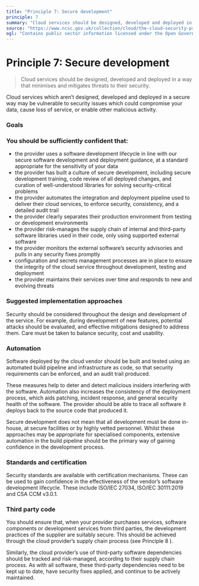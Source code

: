 ```yaml
---
title: "Principle 7: Secure development"
principle: 7
summary: "Cloud services should be designed, developed and deployed in a way that minimises and mitigates threats to their security."
source: "https://www.ncsc.gov.uk/collection/cloud/the-cloud-security-principles/principle-7-secure-development"
ogl: "Contains public sector information licensed under the Open Government Licence v3.0. https://www.nationalarchives.gov.uk/doc/open-government-licence/version/3/"
---
```


# Principle 7: Secure development

> Cloud services should be designed, developed and deployed in a way that minimises and mitigates threats to their security.

Cloud services which aren’t designed, developed and deployed in a secure way may be vulnerable to security issues which could compromise your data, cause loss of service, or enable other malicious activity.

### Goals

### You should be sufficiently confident that:

- the provider uses a software development lifecycle in line with our secure software development and deployment guidance, at a standard appropriate for the sensitivity of your data
- the provider has built a culture of secure development, including secure development training, code review of all deployed changes, and curation of well-understood libraries for solving security-critical problems
- the provider automates the integration and deployment pipeline used to deliver their cloud services, to enforce security, consistency, and a detailed audit trail
- the provider clearly separates their production environment from testing or development environments
- the provider risk-manages the supply chain of internal and third-party software libraries used in their code, only using supported external software
- the provider monitors the external software’s security advisories and pulls in any security fixes promptly
- configuration and secrets management processes are in place to ensure the integrity of the cloud service throughout development, testing and deployment
- the provider maintains their services over time and responds to new and evolving threats

### Suggested implementation approaches

Security should be considered throughout the design and development of the service. For example, during development of new features, potential attacks should be evaluated, and effective mitigations designed to address them. Care must be taken to balance security, cost and usability.

### Automation

Software deployed by the cloud vendor should be built and tested using an automated build pipeline and infrastructure as code, so that security requirements can be enforced, and an audit trail produced.

These measures help to deter and detect malicious insiders interfering with the software. Automation also increases the consistency of the deployment process, which aids patching, incident response, and general security health of the software. The provider should be able to trace all software it deploys back to the source code that produced it.

Secure development does not mean that all development must be done in-house, at secure facilities or by highly vetted personnel. Whilst these approaches may be appropriate for specialised components, extensive automation in the build pipeline should be the primary way of gaining confidence in the development process.

### Standards and certification

Security standards are available with certification mechanisms. These can be used to gain confidence in the effectiveness of the vendor’s software development lifecycle. These include ISO/IEC 27034, ISO/IEC 30111:2019 and CSA CCM v3.0.1.

### Third party code

You should ensure that, when your provider purchases services, software components or development services from third parties, the development practices of the supplier are suitably secure. This should be achieved through the cloud provider’s supply chain process (see Principle 8 ).

Similarly, the cloud provider’s use of third-party software dependencies should be tracked and risk-managed, according to their supply chain process. As with all software, these third-party dependencies need to be kept up to date, have security fixes applied, and continue to be actively maintained.
